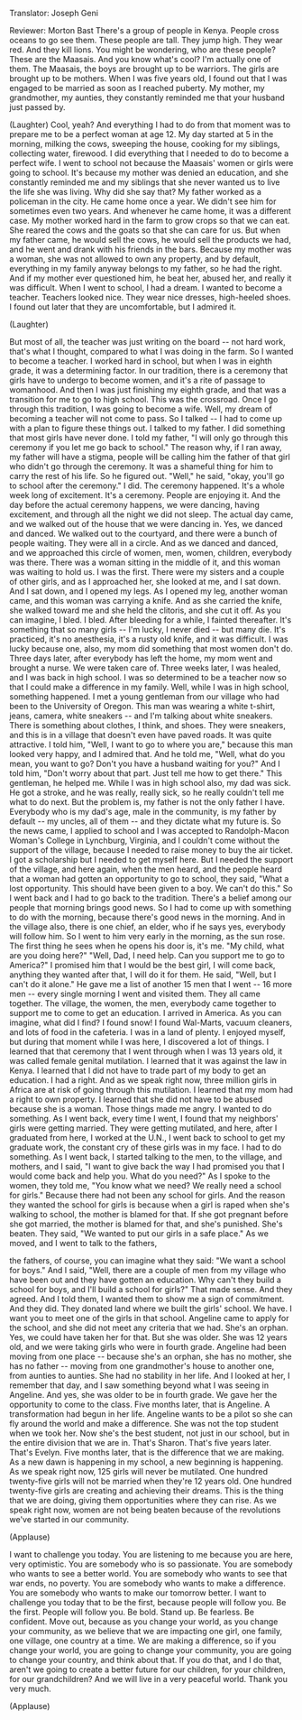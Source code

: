

Translator: Joseph Geni

Reviewer: Morton Bast
There&#39;s a group of people in Kenya.
People cross oceans to go see them.
These people are tall.
They jump high. They wear red.
And they kill lions.
You might be wondering, who are these people?
These are the Maasais.
And you know what&#39;s cool? I&#39;m actually one of them.
The Maasais, the boys are brought up to be warriors.
The girls are brought up to be mothers.
When I was five years old,
I found out that I was engaged
to be married as soon as I reached puberty.
My mother, my grandmother, my aunties,
they constantly reminded me that
your husband just passed by.

(Laughter)
 Cool, yeah?
And everything I had to do from that moment
was to prepare me to be a perfect woman at age 12.
My day started at 5 in the morning,
milking the cows, sweeping the house,
cooking for my siblings, collecting water, firewood.
I did everything that I needed to do
to become a perfect wife.
I went to school not because the Maasais&#39;
women or girls were going to school.
It&#39;s because my mother was denied an education,
and she constantly reminded me and my siblings that
she never wanted us to live the life she was living.
Why did she say that?
My father worked as a policeman in the city.
He came home once a year.
We didn&#39;t see him for sometimes even two years.
And whenever he came home, it was a different case.
My mother worked hard in the farm
to grow crops so that we can eat.
She reared the cows and the goats
so that she can care for us.
But when my father came, he would sell the cows,
he would sell the products we had,
and he went and drank with his friends in the bars.
Because my mother was a woman,
she was not allowed to own any property,
and by default, everything in my family anyway
belongs to my father, so he had the right.
And if my mother ever questioned him,
he beat her, abused her, and really it was difficult.
When I went to school, I had a dream.
I wanted to become a teacher.
Teachers looked nice.
They wear nice dresses, high-heeled shoes.
I found out later that they are uncomfortable, but I admired it.

(Laughter)

But most of all, the teacher was just writing on the board --
not hard work, that&#39;s what I thought,
compared to what I was doing in the farm.
So I wanted to become a teacher.
I worked hard in school, but when I was in eighth grade,
it was a determining factor.
In our tradition, there is a ceremony
that girls have to undergo to become women,
and it&#39;s a rite of passage to womanhood.
And then I was just finishing my eighth grade,
and that was a transition for me to go to high school.
This was the crossroad.
Once I go through this tradition, I was going to become a wife.
Well, my dream of becoming a teacher will not come to pass.
So I talked -- I had to come up with a plan
to figure these things out.
I talked to my father. I did something that most girls have never done.
I told my father, &quot;I will only go through this ceremony
if you let me go back to school.&quot;
The reason why, if I ran away,
my father will have a stigma, people will be calling him
the father of that girl who didn&#39;t go through the ceremony.
It was a shameful thing for him to carry the rest of his life.
So he figured out. &quot;Well,&quot; he said, &quot;okay,
you&#39;ll go to school after the ceremony.&quot;
I did. The ceremony happened.
It&#39;s a whole week long of excitement.
It&#39;s a ceremony. People are enjoying it.
And the day before the actual ceremony happens,
we were dancing, having excitement,
and through all the night we did not sleep.
The actual day came, and we walked out of the house
that we were dancing in. Yes, we danced and danced.
We walked out to the courtyard, and there were a bunch of people waiting.
They were all in a circle.
And as we danced and danced,
and we approached this circle of women,
men, women, children, everybody was there.
There was a woman sitting in the middle of it,
and this woman was waiting to hold us.
I was the first. There were my sisters and a couple of other girls,
and as I approached her,
she looked at me, and I sat down.
And I sat down, and I opened my legs.
As I opened my leg, another woman came,
and this woman was carrying a knife.
And as she carried the knife, she walked toward me
and she held the clitoris, and she cut it off.
As you can imagine, I bled. I bled.
After bleeding for a while, I fainted thereafter.
It&#39;s something that so many girls --
I&#39;m lucky, I never died -- but many die.
It&#39;s practiced, it&#39;s no anesthesia, it&#39;s a rusty old knife,
and it was difficult.
I was lucky because one, also, my mom did something
that most women don&#39;t do.
Three days later, after everybody has left the home,
my mom went and brought a nurse.
We were taken care of.
Three weeks later, I was healed, and I was back in high school.
I was so determined to be a teacher now
so that I could make a difference in my family.
Well, while I was in high school, something happened.
I met a young gentleman from our village
who had been to the University of Oregon.
This man was wearing a white t-shirt, jeans, camera,
white sneakers -- and I&#39;m talking about white sneakers.
There is something about clothes, I think, and shoes.
They were sneakers, and this is in a village
that doesn&#39;t even have paved roads. It was quite attractive.
I told him, &quot;Well, I want to go to where you are,&quot;
because this man looked very happy, and I admired that.
And he told me, &quot;Well,
what do you mean, you want to go?
Don&#39;t you have a husband waiting for you?&quot;
And I told him, &quot;Don&#39;t worry about that part.
Just tell me how to get there.&quot;
This gentleman, he helped me.
While I was in high school also, my dad was sick.
He got a stroke, and he was really, really sick,
so he really couldn&#39;t tell me what to do next.
But the problem is, my father is not the only father I have.
Everybody who is my dad&#39;s age, male in the community,
is my father by default --
my uncles, all of them -- and they dictate what my future is.
So the news came, I applied to school
and I was accepted to Randolph-Macon Woman&#39;s College in Lynchburg, Virginia,
and I couldn&#39;t come without the support of the village,
because I needed to raise money to buy the air ticket.
I got a scholarship but I needed to get myself here.
But I needed the support of the village,
and here again, when the men heard,
and the people heard that a woman had gotten an opportunity to go to school,
they said, &quot;What a lost opportunity.
This should have been given to a boy. We can&#39;t do this.&quot;
So I went back and I had to go back to the tradition.
There&#39;s a belief among our people
that morning brings good news.
So I had to come up with something to do with the morning,
because there&#39;s good news in the morning.
And in the village also, there is one chief, an elder,
who if he says yes, everybody will follow him.
So I went to him very early in the morning, as the sun rose.
The first thing he sees when he opens his door is, it&#39;s me.
&quot;My child, what are you doing here?&quot;
&quot;Well, Dad, I need help. Can you support me to go to America?&quot;
I promised him that I would be the best girl,
I will come back, anything they wanted after that,
I will do it for them.
He said, &quot;Well, but I can&#39;t do it alone.&quot;
He gave me a list of another 15 men that I went --
16 more men -- every single morning
I went and visited them.
They all came together.
The village, the women, the men, everybody came together
to support me to come to get an education.
I arrived in America. As you can imagine, what did I find?
I found snow!
I found Wal-Marts, vacuum cleaners,
and lots of food in the cafeteria.
I was in a land of plenty.
I enjoyed myself, but during that moment while I was here,
I discovered a lot of things.
I learned that that ceremony that I went through
when I was 13 years old, it was called female genital mutilation.
I learned that it was against the law in Kenya.
I learned that I did not have to trade part of my body
to get an education. I had a right.
And as we speak right now, three million girls
in Africa are at risk of going through this mutilation.
I learned that my mom had a right to own property.
I learned that she did not have to be abused
because she is a woman.
Those things made me angry.
I wanted to do something.
As I went back, every time I went,
I found that my neighbors&#39; girls were getting married.
They were getting mutilated, and here,
after I graduated from here, I worked at the U.N.,
I went back to school to get my graduate work,
the constant cry of these girls was in my face.
I had to do something.
As I went back, I started talking to the men,
to the village, and mothers, and I said,
&quot;I want to give back the way I had promised you
that I would come back and help you. What do you need?&quot;
As I spoke to the women, they told me,
&quot;You know what we need? We really need a school for girls.&quot;
Because there had not been any school for girls.
And the reason they wanted the school for girls
is because when a girl is raped when she&#39;s walking to school,
the mother is blamed for that.
If she got pregnant before she got married,
the mother is blamed for that, and she&#39;s punished.
She&#39;s beaten.
They said, &quot;We wanted to put our girls in a safe place.&quot;
As we moved, and I went to talk to the fathers,

the fathers, of course, you can imagine what they said:
&quot;We want a school for boys.&quot;
And I said, &quot;Well, there are a couple of men from my village
who have been out and they have gotten an education.
Why can&#39;t they build a school for boys,
and I&#39;ll build a school for girls?&quot;
That made sense. And they agreed.
And I told them, I wanted them to show me a sign of commitment.
And they did. They donated land where we built the girls&#39; school.
We have.
I want you to meet one of the girls in that school.
Angeline came to apply for the school,
and she did not meet any criteria that we had.
She&#39;s an orphan. Yes, we could have taken her for that.
But she was older. She was 12 years old,
and we were taking girls who were in fourth grade.
Angeline had been moving from one place --
because she&#39;s an orphan, she has no mother, she has no father --
moving from one grandmother&#39;s house to another one,
from aunties to aunties. She had no stability in her life.
And I looked at her, I remember that day,
and I saw something beyond what I was seeing in Angeline.
And yes, she was older to be in fourth grade.
We gave her the opportunity to come to the class.
Five months later, that is Angeline.
A transformation had begun in her life.
Angeline wants to be a pilot so she can fly around the world
and make a difference.
She was not the top student when we took her.
Now she&#39;s the best student, not just in our school,
but in the entire division that we are in.
That&#39;s Sharon. That&#39;s five years later.
That&#39;s Evelyn. Five months later, that is the difference that we are making.
As a new dawn is happening in my school,
a new beginning is happening.
As we speak right now, 125 girls will never be mutilated.
One hundred twenty-five girls will not be married when they&#39;re 12 years old.
One hundred twenty-five girls are creating and achieving their dreams.
This is the thing that we are doing,
giving them opportunities where they can rise.
As we speak right now, women are not being beaten
because of the revolutions we&#39;ve started in our community.

(Applause)

I want to challenge you today.
You are listening to me because you are here,
very optimistic.
You are somebody who is so passionate.
You are somebody who wants to see a better world.
You are somebody who wants to see that war ends, no poverty.
You are somebody who wants to make a difference.
You are somebody who wants to make our tomorrow better.
I want to challenge you today that to be the first,
because people will follow you.
Be the first. People will follow you.
Be bold. Stand up. Be fearless. Be confident.
Move out, because as you change your world,
as you change your community,
as we believe that we are impacting one girl, one family,
one village, one country at a time.
We are making a difference, so if you change your world,
you are going to change your community,
you are going to change your country,
and think about that. If you do that, and I do that,
aren&#39;t we going to create a better future for our children,
for your children, for our grandchildren?
And we will live in a very peaceful world. Thank you very much.

(Applause)

